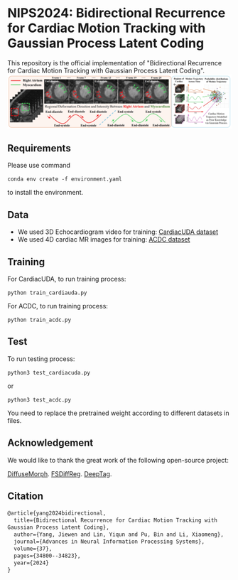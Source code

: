 # NIPS2024: Bidirectional Recurrence for Cardiac Motion Tracking with Gaussian Process Latent Coding

This repository is the official implementation of "Bidirectional Recurrence for Cardiac Motion Tracking with Gaussian Process Latent Coding".
<img src="./Intro.png">

## Requirements
Please use command
```
conda env create -f environment.yaml
```
to install the environment.

## Data
* We used 3D Echocardiogram video for training: [CardiacUDA dataset](https://github.com/xmed-lab/GraphEcho)
* We used 4D cardiac MR images for training: [ACDC dataset](https://www.creatis.insa-lyon.fr/Challenge/acdc/)

## Training

For CardiacUDA, to run training process:

```
python train_cardiauda.py
```

For ACDC, to run training process:

```
python train_acdc.py
```

## Test

To run testing process:

```
python3 test_cardiacuda.py
```

or

```
python3 test_acdc.py
```

You need to replace the pretrained weight according to different datasets in files.

## Acknowledgement

We would like to thank the great work of the following open-source project: 

[DiffuseMorph](https://github.com/DiffuseMorph/DiffuseMorph).
[FSDiffReg](https://github.com/xmed-lab/FSDiffReg/tree/master).
[DeepTag](https://github.com/DeepTag/cardiac_tagging_motion_estimation).


## Citation

```
@article{yang2024bidirectional,
  title={Bidirectional Recurrence for Cardiac Motion Tracking with Gaussian Process Latent Coding},
  author={Yang, Jiewen and Lin, Yiqun and Pu, Bin and Li, Xiaomeng},
  journal={Advances in Neural Information Processing Systems},
  volume={37},
  pages={34800--34823},
  year={2024}
}
```